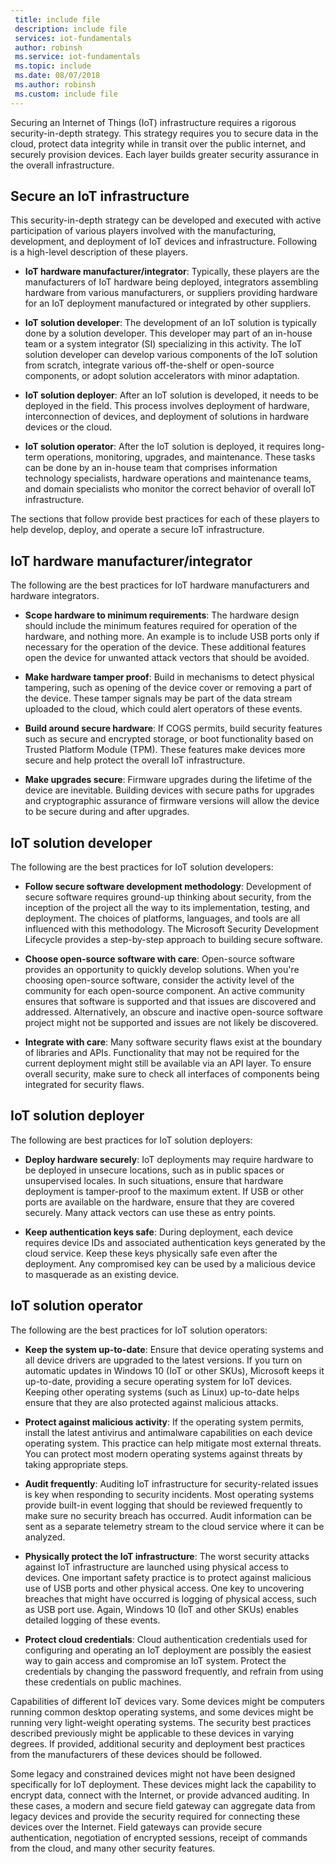 ```yaml
---
 title: include file
 description: include file
 services: iot-fundamentals
 author: robinsh
 ms.service: iot-fundamentals
 ms.topic: include
 ms.date: 08/07/2018
 ms.author: robinsh
 ms.custom: include file
---
```


Securing an Internet of Things (IoT) infrastructure requires a rigorous security-in-depth strategy. This strategy requires you to secure data in the cloud, protect data integrity while in transit over the public internet, and securely provision devices. Each layer builds greater security assurance in the overall infrastructure.

## Secure an IoT infrastructure

This security-in-depth strategy can be developed and executed with active participation of various players involved with the manufacturing, development, and deployment of IoT devices and infrastructure. Following is a high-level description of these players.

* **IoT hardware manufacturer/integrator**: Typically, these players are the manufacturers of IoT hardware being deployed, integrators assembling hardware from various manufacturers, or suppliers providing hardware for an IoT deployment manufactured or integrated by other suppliers.

* **IoT solution developer**: The development of an IoT solution is typically done by a solution developer. This developer may part of an in-house team or a system integrator (SI) specializing in this activity. The IoT solution developer can develop various components of the IoT solution from scratch, integrate various off-the-shelf or open-source components, or adopt solution accelerators with minor adaptation.

* **IoT solution deployer**: After an IoT solution is developed, it needs to be deployed in the field. This process involves deployment of hardware, interconnection of devices, and deployment of solutions in hardware devices or the cloud.

* **IoT solution operator**: After the IoT solution is deployed, it requires long-term operations, monitoring, upgrades, and maintenance. These tasks can be done by an in-house team that comprises information technology specialists, hardware operations and maintenance teams, and domain specialists who monitor the correct behavior of overall IoT infrastructure.

The sections that follow provide best practices for each of these players to help develop, deploy, and operate a secure IoT infrastructure.

## IoT hardware manufacturer/integrator

The following are the best practices for IoT hardware manufacturers and hardware integrators.

* **Scope hardware to minimum requirements**: The hardware design should include the minimum features required for operation of the hardware, and nothing more. An example is to include USB ports only if necessary for the operation of the device. These additional features open the device for unwanted attack vectors that should be avoided.

* **Make hardware tamper proof**: Build in mechanisms to detect physical tampering, such as opening of the device cover or removing a part of the device. These tamper signals may be part of the data stream uploaded to the cloud, which could alert operators of these events.

* **Build around secure hardware**: If COGS permits, build security features such as secure and encrypted storage, or boot functionality based on Trusted Platform Module (TPM). These features make devices more secure and help protect the overall IoT infrastructure.

* **Make upgrades secure**: Firmware upgrades during the lifetime of the device are inevitable. Building devices with secure paths for upgrades and cryptographic assurance of firmware versions will allow the device to be secure during and after upgrades.

## IoT solution developer

The following are the best practices for IoT solution developers:

* **Follow secure software development methodology**: Development of secure software requires ground-up thinking about security, from the inception of the project all the way to its implementation, testing, and deployment. The choices of platforms, languages, and tools are all influenced with this methodology. The Microsoft Security Development Lifecycle provides a step-by-step approach to building secure software.

* **Choose open-source software with care**: Open-source software provides an opportunity to quickly develop solutions. When you're choosing open-source software, consider the activity level of the community for each open-source component. An active community ensures that software is supported and that issues are discovered and addressed. Alternatively, an obscure and inactive open-source software project might not be supported and issues are not likely be discovered.

* **Integrate with care**: Many software security flaws exist at the boundary of libraries and APIs. Functionality that may not be required for the current deployment might still be available via an API layer. To ensure overall security, make sure to check all interfaces of components being integrated for security flaws.

## IoT solution deployer

The following are best practices for IoT solution deployers:

* **Deploy hardware securely**: IoT deployments may require hardware to be deployed in unsecure locations, such as in public spaces or unsupervised locales. In such situations, ensure that hardware deployment is tamper-proof to the maximum extent. If USB or other ports are available on the hardware, ensure that they are covered securely. Many attack vectors can use these as entry points.

* **Keep authentication keys safe**: During deployment, each device requires device IDs and associated authentication keys generated by the cloud service. Keep these keys physically safe even after the deployment. Any compromised key can be used by a malicious device to masquerade as an existing device.

## IoT solution operator

The following are the best practices for IoT solution operators:

* **Keep the system up-to-date**: Ensure that device operating systems and all device drivers are upgraded to the latest versions. If you turn on automatic updates in Windows 10 (IoT or other SKUs), Microsoft keeps it up-to-date, providing a secure operating system for IoT devices. Keeping other operating systems (such as Linux) up-to-date helps ensure that they are also protected against malicious attacks.

* **Protect against malicious activity**: If the operating system permits, install the latest antivirus and antimalware capabilities on each device operating system. This practice can help mitigate most external threats. You can protect most modern operating systems against threats by taking appropriate steps.

* **Audit frequently**: Auditing IoT infrastructure for security-related issues is key when responding to security incidents. Most operating systems provide built-in event logging that should be reviewed frequently to make sure no security breach has occurred. Audit information can be sent as a separate telemetry stream to the cloud service where it can be analyzed.

* **Physically protect the IoT infrastructure**: The worst security attacks against IoT infrastructure are launched using physical access to devices. One important safety practice is to protect against malicious use of USB ports and other physical access. One key to uncovering breaches that might have occurred is logging of physical access, such as USB port use. Again, Windows 10 (IoT and other SKUs) enables detailed logging of these events.

* **Protect cloud credentials**: Cloud authentication credentials used for configuring and operating an IoT deployment are possibly the easiest way to gain access and compromise an IoT system. Protect the credentials by changing the password frequently, and refrain from using these credentials on public machines.

Capabilities of different IoT devices vary. Some devices might be computers running common desktop operating systems, and some devices might be running very light-weight operating systems. The security best practices described previously might be applicable to these devices in varying degrees. If provided, additional security and deployment best practices from the manufacturers of these devices should be followed.

Some legacy and constrained devices might not have been designed specifically for IoT deployment. These devices might lack the capability to encrypt data, connect with the Internet, or provide advanced auditing. In these cases, a modern and secure field gateway can aggregate data from legacy devices and provide the security required for connecting these devices over the Internet. Field gateways can provide secure authentication, negotiation of encrypted sessions, receipt of commands from the cloud, and many other security features.